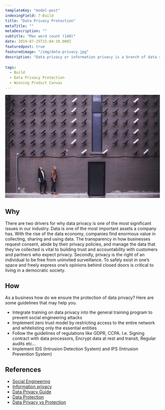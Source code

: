 ```yaml
---
templateKey: "model-post"
indexingField: 7-Build
title: "Data Privacy Protection"
metaTitle: ""
metaDescription: ""
subtitle: "Max word count (140)"
date: 2019-07-25T15:04:10.000Z
featuredpost: true
featuredimage: "/img/data-privacy.jpg"
description: "Data privacy or information privacy is a branch of data security concerned with the proper handling of data – consent, notice, and regulatory obligations. More specifically, practical data privacy concerns often revolve around whether or how data is shared with third parties, How data is legally collected or stored and Regulatory restrictions such as GDPR, HIPAA, GLBA, or CCPA."

tags:
  - Build
  - Data Privacy Protection
  - Winning Product Canvas
---
```


![Data Privacy Protection](/img/data-privacy.jpg)

## Why
There are two drivers for why data privacy is one of the most significant issues in our industry. Data is one of the most important assets a company has. With the rise of the data economy, companies find enormous value in collecting, sharing and using data. The transparency in how businesses request consent, abide by their privacy policies, and manage the data that they’ve collected is vital to building trust and accountability with customers and partners who expect privacy. Secondly, privacy is the right of an individual to be free from uninvited surveillance. To safely exist in one’s space and freely express one’s opinions behind closed doors is critical to living in a democratic society.

## How

As a business how do we ensure the protection of data privacy? Here are some guidelines that may help you.

- Integrate training on data privacy into the general training program to prevent social engineering attacks
- Implement zero trust model by restricting access to the entire network and whitelisting only the essential entities
- Follow the guidelines of regulations like GDPR, CCPA. I.e. Signing contract with data processors, Encrypt data at rest and transit, Regular audits etc...
- Implement IDS (Intrusion Detection System) and IPS (Intrusion Prevention System)

## References
 
- [Social Engineering](<https://en.wikipedia.org/wiki/Social_engineering_(security)>)
- [Information privacy](https://en.wikipedia.org/wiki/Information_privacy)
- [Data Privacy Guide](https://www.varonis.com/blog/data-privacy/)
- [Data Protection](https://privacyinternational.org/learning-topics/data-protection)
- [Data Privacy vs Protection](https://blog.ipswitch.com/data-privacy-vs-data-protection)
